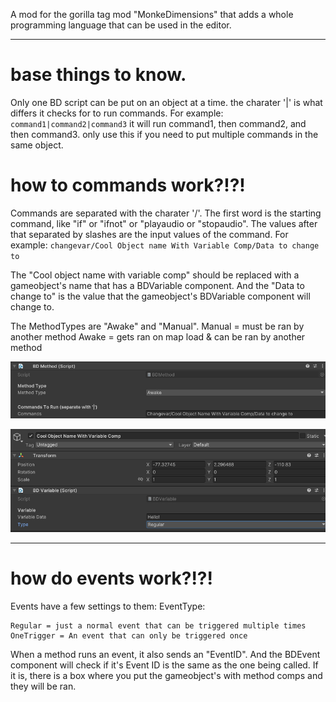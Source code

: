 A mod for the gorilla tag mod "MonkeDimensions" that adds a whole programming language that can be used in the editor.

--------------------------------------------------------------------------------------------------------------

# base things to know.
Only one BD script can be put on an object at a time.
the charater '|' is what differs it checks for to run commands. For example:
`command1|command2|command3`
it will run command1, then command2, and then command3.
only use this if you need to put multiple commands in the same object.

# how to commands work?!?! 
Commands are separated with the charater '/'. The first word is the starting command, like "if" or "ifnot" or "playaudio or "stopaudio". The values after that separated by slashes are the input values of the command. For example: `changevar/Cool Object name With Variable Comp/Data to change to` 

The "Cool object name with variable comp" should be replaced with a gameobject's name that has a BDVariable component. And the "Data to change to" is the value that the gameobject's BDVariable component will change to.

The MethodTypes are "Awake" and "Manual".
Manual = must be ran by another method
Awake = gets ran on map load & can be ran by another method

![method](https://github.com/MrBanana01/BetterDimensions/blob/master/Documentation%20Images/Screenshot%202024-05-31%20150716.png?raw=true)

![variable](https://github.com/MrBanana01/BetterDimensions/blob/master/Documentation%20Images/Screenshot%202024-05-31%20150706.png?raw=true)

----------------------------------------------------------------------------------------------------

# how do events work?!?!
Events have a few settings to them:
EventType:
```
Regular = just a normal event that can be triggered multiple times
OneTrigger = An event that can only be triggered once
```
When a method runs an event, it also sends an "EventID". And the BDEvent component will check if it's Event ID is the same as the one being called. If it is, there is a box where you put the gameobject's with method comps and they will be ran.
